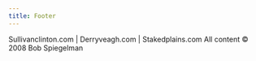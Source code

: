 ```yaml
---
title: Footer
---
```

Sullivanclinton.com | Derryveagh.com | Stakedplains.com
All content © 2008 Bob Spiegelman
